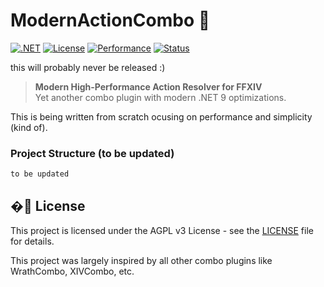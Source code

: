 # ModernActionCombo 🚀

[![.NET](https://img.shields.io/badge/.NET-9.0-blue.svg)](https://dotnet.microsoft.com/download)
[![License](https://img.shields.io/badge/License-AGPL%20v3-blue.svg)](LICENSE)
[![Performance](https://img.shields.io/badge/Performance-78%2F100-yellow.svg)](PERFORMANCE.md)
[![Status](https://img.shields.io/badge/Status-Backend%20Complete-green.svg)](DEV_JOURNAL.md)

this will probably never be released :)

> **Modern High-Performance Action Resolver for FFXIV**  
> Yet another combo plugin with modern .NET 9 optimizations.

This is being written from scratch ocusing on performance and simplicity (kind of).

### Project Structure (to be updated)
```
to be updated
```

## �📜 License

This project is licensed under the AGPL v3 License - see the [LICENSE](LICENSE) file for details.


This project was largely inspired by all other combo plugins like WrathCombo, XIVCombo, etc.
